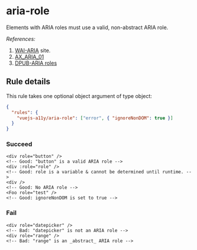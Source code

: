 # aria-role

Elements with ARIA roles must use a valid, non-abstract ARIA role.

_References:_

1. [WAI-ARIA](https://www.w3.org/TR/wai-aria/#role_definitions) site.
2. [AX_ARIA_01](https://github.com/GoogleChrome/accessibility-developer-tools/wiki/Audit-Rules#ax_aria_01)
3. [DPUB-ARIA roles](https://www.w3.org/TR/dpub-aria-1.0/)

## Rule details

This rule takes one optional object argument of type object:

```json
{
  "rules": {
    "vuejs-a11y/aria-role": ["error", { "ignoreNonDOM": true }]
  }
}
```

### Succeed

```vue
<div role="button" />
<!-- Good: "button" is a valid ARIA role -->
<div :role="role" />
<!-- Good: role is a variable & cannot be determined until runtime. -->
<div />
<!-- Good: No ARIA role -->
<Foo role="test" />
<!-- Good: ignoreNonDOM is set to true -->
```

### Fail

```vue
<div role="datepicker" />
<!-- Bad: "datepicker" is not an ARIA role -->
<div role="range" />
<!-- Bad: "range" is an _abstract_ ARIA role -->
```
